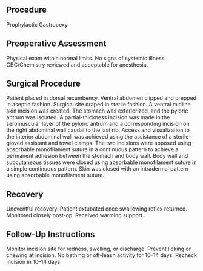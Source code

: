 ## Procedure
Prophylactic Gastropexy

## Preoperative Assessment
Physical exam within normal limits. No signs of systemic illness. CBC/Chemistry reviewed and acceptable for anesthesia.

## Surgical Procedure
Patient placed in dorsal recumbency. Ventral abdomen clipped and prepped in aseptic fashion. Surgical site draped in sterile fashion. A ventral midline skin incision was created. The stomach was exteriorized, and the pyloric antrum was isolated. A partial-thickness incision was made in the seromuscular layer of the pyloric antrum and a corresponding incision on the right abdominal wall caudal to the last rib. Access and visualization to the interior abdominal wall was achieved using the assistance of a sterile-gloved assistant and towel clamps. The two incisions were apposed using absorbable monofilament suture in a continuous pattern to achieve a permanent adhesion between the stomach and body wall. Body wall and subcutaneous tissues were closed using absorbable monofilament suture in a simple continuous pattern. Skin was closed with an intradermal pattern using absorbable monofilament suture.

## Recovery
Uneventful recovery. Patient extubated once swallowing reflex returned. Monitored closely post-op. Received warming support.

## Follow-Up Instructions
Monitor incision site for redness, swelling, or discharge. Prevent licking or chewing at incision. No bathing or off-leash activity for 10–14 days. Recheck incision in 10–14 days.
